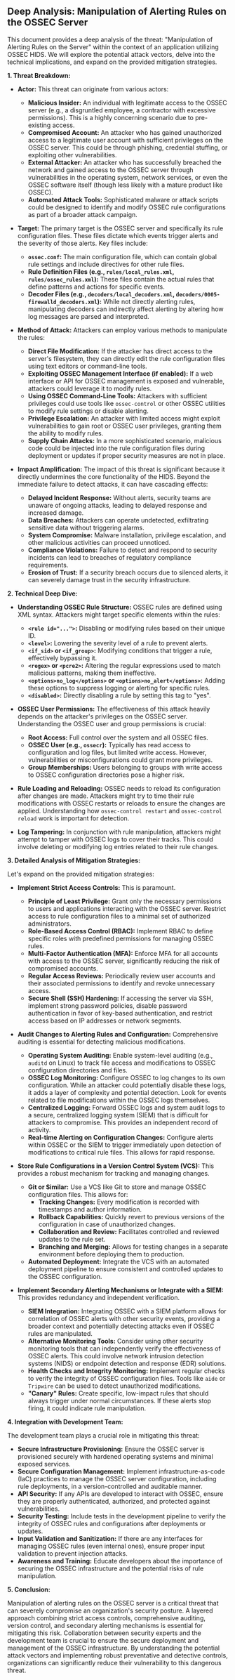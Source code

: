 ## Deep Analysis: Manipulation of Alerting Rules on the OSSEC Server

This document provides a deep analysis of the threat: "Manipulation of Alerting Rules on the Server" within the context of an application utilizing OSSEC HIDS. We will explore the potential attack vectors, delve into the technical implications, and expand on the provided mitigation strategies.

**1. Threat Breakdown:**

* **Actor:** This threat can originate from various actors:
    * **Malicious Insider:** An individual with legitimate access to the OSSEC server (e.g., a disgruntled employee, a contractor with excessive permissions). This is a highly concerning scenario due to pre-existing access.
    * **Compromised Account:** An attacker who has gained unauthorized access to a legitimate user account with sufficient privileges on the OSSEC server. This could be through phishing, credential stuffing, or exploiting other vulnerabilities.
    * **External Attacker:** An attacker who has successfully breached the network and gained access to the OSSEC server through vulnerabilities in the operating system, network services, or even the OSSEC software itself (though less likely with a mature product like OSSEC).
    * **Automated Attack Tools:**  Sophisticated malware or attack scripts could be designed to identify and modify OSSEC rule configurations as part of a broader attack campaign.

* **Target:** The primary target is the OSSEC server and specifically its rule configuration files. These files dictate which events trigger alerts and the severity of those alerts. Key files include:
    * **`ossec.conf`:** The main configuration file, which can contain global rule settings and include directives for other rule files.
    * **Rule Definition Files (e.g., `rules/local_rules.xml`, `rules/ossec_rules.xml`):**  These files contain the actual rules that define patterns and actions for specific events.
    * **Decoder Files (e.g., `decoders/local_decoders.xml`, `decoders/0005-firewalld_decoders.xml`):** While not directly alerting rules, manipulating decoders can indirectly affect alerting by altering how log messages are parsed and interpreted.

* **Method of Attack:**  Attackers can employ various methods to manipulate the rules:
    * **Direct File Modification:** If the attacker has direct access to the server's filesystem, they can directly edit the rule configuration files using text editors or command-line tools.
    * **Exploiting OSSEC Management Interface (if enabled):** If a web interface or API for OSSEC management is exposed and vulnerable, attackers could leverage it to modify rules.
    * **Using OSSEC Command-Line Tools:**  Attackers with sufficient privileges could use tools like `ossec-control` or other OSSEC utilities to modify rule settings or disable alerting.
    * **Privilege Escalation:** An attacker with limited access might exploit vulnerabilities to gain root or OSSEC user privileges, granting them the ability to modify rules.
    * **Supply Chain Attacks:** In a more sophisticated scenario, malicious code could be injected into the rule configuration files during deployment or updates if proper security measures are not in place.

* **Impact Amplification:**  The impact of this threat is significant because it directly undermines the core functionality of the HIDS. Beyond the immediate failure to detect attacks, it can have cascading effects:
    * **Delayed Incident Response:**  Without alerts, security teams are unaware of ongoing attacks, leading to delayed response and increased damage.
    * **Data Breaches:**  Attackers can operate undetected, exfiltrating sensitive data without triggering alarms.
    * **System Compromise:**  Malware installation, privilege escalation, and other malicious activities can proceed unnoticed.
    * **Compliance Violations:**  Failure to detect and respond to security incidents can lead to breaches of regulatory compliance requirements.
    * **Erosion of Trust:**  If a security breach occurs due to silenced alerts, it can severely damage trust in the security infrastructure.

**2. Technical Deep Dive:**

* **Understanding OSSEC Rule Structure:**  OSSEC rules are defined using XML syntax. Attackers might target specific elements within the rules:
    * **`<rule id="...">`:**  Disabling or modifying rules based on their unique ID.
    * **`<level>`:** Lowering the severity level of a rule to prevent alerts.
    * **`<if_sid>` or `<if_group>`:** Modifying conditions that trigger a rule, effectively bypassing it.
    * **`<regex>` or `<pcre2>`:** Altering the regular expressions used to match malicious patterns, making them ineffective.
    * **`<options>no_log</options>` or `<options>no_alert</options>`:**  Adding these options to suppress logging or alerting for specific rules.
    * **`<disabled>`:**  Directly disabling a rule by setting this tag to "yes".

* **OSSEC User Permissions:** The effectiveness of this attack heavily depends on the attacker's privileges on the OSSEC server. Understanding the OSSEC user and group permissions is crucial:
    * **Root Access:** Full control over the system and all OSSEC files.
    * **OSSEC User (e.g., `ossecr`):**  Typically has read access to configuration and log files, but limited write access. However, vulnerabilities or misconfigurations could grant more privileges.
    * **Group Memberships:** Users belonging to groups with write access to OSSEC configuration directories pose a higher risk.

* **Rule Loading and Reloading:**  OSSEC needs to reload its configuration after changes are made. Attackers might try to time their rule modifications with OSSEC restarts or reloads to ensure the changes are applied. Understanding how `ossec-control restart` and `ossec-control reload` work is important for detection.

* **Log Tampering:**  In conjunction with rule manipulation, attackers might attempt to tamper with OSSEC logs to cover their tracks. This could involve deleting or modifying log entries related to their rule changes.

**3. Detailed Analysis of Mitigation Strategies:**

Let's expand on the provided mitigation strategies:

* **Implement Strict Access Controls:** This is paramount.
    * **Principle of Least Privilege:** Grant only the necessary permissions to users and applications interacting with the OSSEC server. Restrict access to rule configuration files to a minimal set of authorized administrators.
    * **Role-Based Access Control (RBAC):** Implement RBAC to define specific roles with predefined permissions for managing OSSEC rules.
    * **Multi-Factor Authentication (MFA):** Enforce MFA for all accounts with access to the OSSEC server, significantly reducing the risk of compromised accounts.
    * **Regular Access Reviews:** Periodically review user accounts and their associated permissions to identify and revoke unnecessary access.
    * **Secure Shell (SSH) Hardening:**  If accessing the server via SSH, implement strong password policies, disable password authentication in favor of key-based authentication, and restrict access based on IP addresses or network segments.

* **Audit Changes to Alerting Rules and Configuration:**  Comprehensive auditing is essential for detecting malicious modifications.
    * **Operating System Auditing:** Enable system-level auditing (e.g., `auditd` on Linux) to track file access and modifications to OSSEC configuration directories and files.
    * **OSSEC Log Monitoring:**  Configure OSSEC to log changes to its own configuration. While an attacker could potentially disable these logs, it adds a layer of complexity and potential detection. Look for events related to file modifications within the OSSEC logs themselves.
    * **Centralized Logging:**  Forward OSSEC logs and system audit logs to a secure, centralized logging system (SIEM) that is difficult for attackers to compromise. This provides an independent record of activity.
    * **Real-time Alerting on Configuration Changes:**  Configure alerts within OSSEC or the SIEM to trigger immediately upon detection of modifications to critical rule files. This allows for rapid response.

* **Store Rule Configurations in a Version Control System (VCS):** This provides a robust mechanism for tracking and managing changes.
    * **Git or Similar:** Use a VCS like Git to store and manage OSSEC configuration files. This allows for:
        * **Tracking Changes:**  Every modification is recorded with timestamps and author information.
        * **Rollback Capabilities:**  Quickly revert to previous versions of the configuration in case of unauthorized changes.
        * **Collaboration and Review:** Facilitates controlled and reviewed updates to the rule set.
        * **Branching and Merging:** Allows for testing changes in a separate environment before deploying them to production.
    * **Automated Deployment:**  Integrate the VCS with an automated deployment pipeline to ensure consistent and controlled updates to the OSSEC configuration.

* **Implement Secondary Alerting Mechanisms or Integrate with a SIEM:** This provides redundancy and independent verification.
    * **SIEM Integration:**  Integrating OSSEC with a SIEM platform allows for correlation of OSSEC alerts with other security events, providing a broader context and potentially detecting attacks even if OSSEC rules are manipulated.
    * **Alternative Monitoring Tools:**  Consider using other security monitoring tools that can independently verify the effectiveness of OSSEC alerts. This could involve network intrusion detection systems (NIDS) or endpoint detection and response (EDR) solutions.
    * **Health Checks and Integrity Monitoring:**  Implement regular checks to verify the integrity of OSSEC configuration files. Tools like `aide` or `Tripwire` can be used to detect unauthorized modifications.
    * **"Canary" Rules:** Create specific, low-impact rules that should always trigger under normal circumstances. If these alerts stop firing, it could indicate rule manipulation.

**4. Integration with Development Team:**

The development team plays a crucial role in mitigating this threat:

* **Secure Infrastructure Provisioning:** Ensure the OSSEC server is provisioned securely with hardened operating systems and minimal exposed services.
* **Secure Configuration Management:**  Implement infrastructure-as-code (IaC) practices to manage the OSSEC server configuration, including rule deployments, in a version-controlled and auditable manner.
* **API Security:** If any APIs are developed to interact with OSSEC, ensure they are properly authenticated, authorized, and protected against vulnerabilities.
* **Security Testing:**  Include tests in the development pipeline to verify the integrity of OSSEC rules and configurations after deployments or updates.
* **Input Validation and Sanitization:**  If there are any interfaces for managing OSSEC rules (even internal ones), ensure proper input validation to prevent injection attacks.
* **Awareness and Training:**  Educate developers about the importance of securing the OSSEC infrastructure and the potential risks of rule manipulation.

**5. Conclusion:**

Manipulation of alerting rules on the OSSEC server is a critical threat that can severely compromise an organization's security posture. A layered approach combining strict access controls, comprehensive auditing, version control, and secondary alerting mechanisms is essential for mitigating this risk. Collaboration between security experts and the development team is crucial to ensure the secure deployment and management of the OSSEC infrastructure. By understanding the potential attack vectors and implementing robust preventative and detective controls, organizations can significantly reduce their vulnerability to this dangerous threat.
